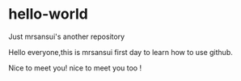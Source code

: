 # hello-world
Just mrsansui's another repository

Hello everyone,this is mrsansui first day to learn how to use github.

Nice to meet you!
nice to meet you too !